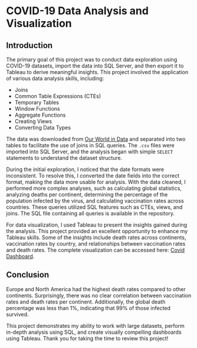 # COVID-19 Data Analysis and Visualization

## Introduction
The primary goal of this project was to conduct data exploration using COVID-19 datasets, import the data into SQL Server, and then export it to Tableau to derive meaningful insights. This project involved the application of various data analysis skills, including:

- Joins
- Common Table Expressions (CTEs)
- Temporary Tables
- Window Functions
- Aggregate Functions
- Creating Views
- Converting Data Types

The data was downloaded from [Our World in Data](https://ourworldindata.org/covid-deaths) and separated into two tables to facilitate the use of joins in SQL queries. The `.csv` files were imported into SQL Server, and the analysis began with simple `SELECT` statements to understand the dataset structure.

During the initial exploration, I noticed that the date formats were inconsistent. To resolve this, I converted the date fields into the correct format, making the data more usable for analysis. With the data cleaned, I performed more complex analyses, such as calculating global statistics, analyzing deaths per continent, determining the percentage of the population infected by the virus, and calculating vaccination rates across countries. These queries utilized SQL features such as CTEs, views, and joins. The SQL file containing all queries is available in the repository.

For data visualization, I used Tableau to present the insights gained during the analysis. This project provided an excellent opportunity to enhance my Tableau skills. Some of the insights include death rates across continents, vaccination rates by country, and relationships between vaccination rates and death rates. The complete visualization can be accessed here: [Covid Dashboard](https://public.tableau.com/app/profile/arthur.picolo.dos.reis/viz/CovidDashboard_17371238803370/Dashboard).

## Conclusion
Europe and North America had the highest death rates compared to other continents. Surprisingly, there was no clear correlation between vaccination rates and death rates per continent. Additionally, the global death percentage was less than 1%, indicating that 99% of those infected survived. 

This project demonstrates my ability to work with large datasets, perform in-depth analysis using SQL, and create visually compelling dashboards using Tableau. Thank you for taking the time to review this project!
